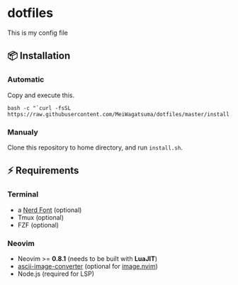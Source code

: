 # dotfiles
This is my config file

## 📦 Installation
### Automatic
Copy and execute this.
```
bash -c "`curl -fsSL https://raw.githubusercontent.com/MeiWagatsuma/dotfiles/master/install.sh`"
```

### Manualy
Clone this repository to home directory, and run `install.sh`.

## ⚡️ Requirements

### Terminal
- a [Nerd Font](https://www.nerdfonts.com/) (optional)
- Tmux (optional)
- FZF (optional)

### Neovim
- Neovim >= **0.8.1** (needs to be built with **LuaJIT**)
- [ascii-image-converter](https://github.com/TheZoraiz/ascii-image-converter) (optional for [image.nvim](https://github.com/samodostal/image.nvim))
- Node.js (required for LSP)


